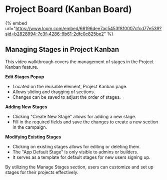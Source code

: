 # Project Board (Kanban Board)



{% embed url="https://www.loom.com/embed/66196dee7ac5453f810007cfcd77e539?sid=b2828994-7c3f-4286-9b61-2dfc0c825be2" %}

## Managing Stages in Project Kanban <a href="#documentation-managing-stages-in-project-kanban" id="documentation-managing-stages-in-project-kanban"></a>

This video walkthrough covers the management of stages in the Project Kanban feature.

**Edit Stages Popup**

* Located on the reusable element, Project Kanban page.
* Allows sliding and dragging of sections.
* Changes can be saved to adjust the order of stages.

**Adding New Stages**

* Clicking "Create New Stage" allows for adding a new stage.
* Fill in the required fields and save the changes to create a new section in the campaign.

**Modifying Existing Stages**

* Clicking on existing stages allows for editing or deleting them.
* The "App Default Stage" is only visible to admins or builders.
* It serves as a template for default stages for new users signing up.

By utilizing the Manage Stages section, users can customize and set up stages for their projects effectively.
